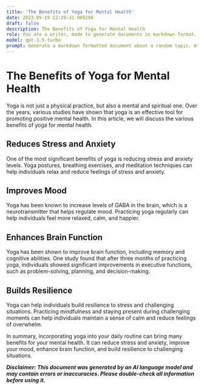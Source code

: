 ```yaml
---
title: 'The Benefits of Yoga for Mental Health'
date: 2023-05-19 12:29:31.969290
draft: false
description: The Benefits of Yoga for Mental Health
role: You are a writer, made to generate documents in markdown format. It is very important that all of the documents you generate are in valid markdown format.
model: gpt-3.5-turbo
prompt: Generate a markdown formatted document about a random topic. At the bottom, include a disclaimer explaining that the document was generated by you. The first line of the document should be the title. Make sure that the entire document is in proper markdown format, using a mix of various tags to make the document visually appealing.
---
```


# The Benefits of Yoga for Mental Health

Yoga is not just a physical practice, but also a mental and spiritual one. Over the years, various studies have shown that yoga is an effective tool for promoting positive mental health. In this article, we will discuss the various benefits of yoga for mental health. 

## Reduces Stress and Anxiety 

One of the most significant benefits of yoga is reducing stress and anxiety levels. Yoga postures, breathing exercises, and meditation techniques can help individuals relax and reduce feelings of stress and anxiety. 

## Improves Mood 

Yoga has been known to increase levels of GABA in the brain, which is a neurotransmitter that helps regulate mood. Practicing yoga regularly can help individuals feel more relaxed, calm, and happier. 

## Enhances Brain Function 

Yoga has been shown to improve brain function, including memory and cognitive abilities. One study found that after three months of practicing yoga, individuals showed significant improvements in executive functions, such as problem-solving, planning, and decision-making. 

## Builds Resilience 

Yoga can help individuals build resilience to stress and challenging situations. Practicing mindfulness and staying present during challenging moments can help individuals maintain a sense of calm and reduce feelings of overwhelm. 

In summary, incorporating yoga into your daily routine can bring many benefits for your mental health. It can reduce stress and anxiety, improve your mood, enhance brain function, and build resilience to challenging situations. 

***Disclaimer: This document was generated by an AI language model and may contain errors or inaccuracies. Please double-check all information before using it.***